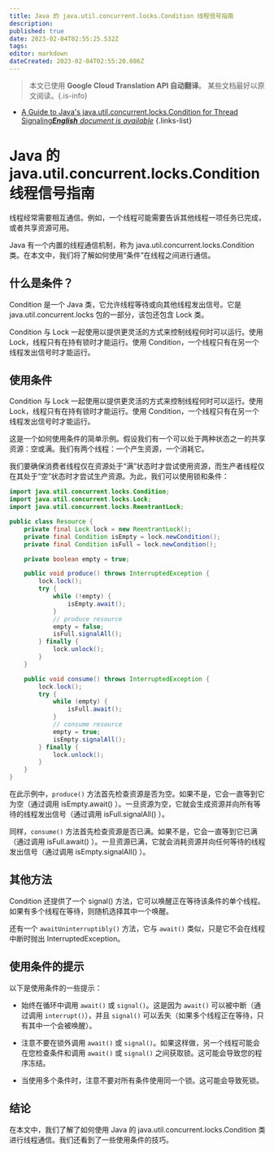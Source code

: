 ```yaml
---
title: Java 的 java.util.concurrent.locks.Condition 线程信号指南
description: 
published: true
date: 2023-02-04T02:55:25.532Z
tags: 
editor: markdown
dateCreated: 2023-02-04T02:55:20.086Z
---
```


> 本文已使用 **Google Cloud Translation API 自动翻译**。
某些文档最好以原文阅读。{.is-info}



- [A Guide to Java's java.util.concurrent.locks.Condition for Thread Signaling***English** document is available*](/en/Knowledge-base/Java/a-guide-to-java-s-java-util-concurrent-locks-condition-for-thread-signaling)
{.links-list}



# Java 的 java.util.concurrent.locks.Condition 线程信号指南

线程经常需要相互通信。例如，一个线程可能需要告诉其他线程一项任务已完成，或者共享资源可用。

Java 有一个内置的线程通信机制，称为 java.util.concurrent.locks.Condition 类。在本文中，我们将了解如何使用“条件”在线程之间进行通信。

## 什么是条件？

Condition 是一个 Java 类，它允许线程等待或向其他线程发出信号。它是 java.util.concurrent.locks 包的一部分，该包还包含 Lock 类。

Condition 与 Lock 一起使用以提供更灵活的方式来控制线程何时可以运行。使用Lock，线程只有在持有锁时才能运行。使用 Condition，一个线程只有在另一个线程发出信号时才能运行。

## 使用条件

Condition 与 Lock 一起使用以提供更灵活的方式来控制线程何时可以运行。使用Lock，线程只有在持有锁时才能运行。使用 Condition，一个线程只有在另一个线程发出信号时才能运行。

这是一个如何使用条件的简单示例。假设我们有一个可以处于两种状态之一的共享资源：空或满。我们有两个线程：一个产生资源，一个消耗它。

我们要确保消费者线程仅在资源处于“满”状态时才尝试使用资源，而生产者线程仅在其处于“空”状态时才尝试生产资源。为此，我们可以使用锁和条件：


```java
import java.util.concurrent.locks.Condition;
import java.util.concurrent.locks.Lock;
import java.util.concurrent.locks.ReentrantLock;

public class Resource {
    private final Lock lock = new ReentrantLock();
    private final Condition isEmpty = lock.newCondition();
    private final Condition isFull = lock.newCondition();

    private boolean empty = true;

    public void produce() throws InterruptedException {
        lock.lock();
        try {
            while (!empty) {
                isEmpty.await();
            }
            // produce resource
            empty = false;
            isFull.signalAll();
        } finally {
            lock.unlock();
        }
    }

    public void consume() throws InterruptedException {
        lock.lock();
        try {
            while (empty) {
                isFull.await();
            }
            // consume resource
            empty = true;
            isEmpty.signalAll();
        } finally {
            lock.unlock();
        }
    }
}
```

在此示例中，`produce()` 方法首先检查资源是否为空。如果不是，它会一直等到它为空（通过调用 isEmpty.await() ）。一旦资源为空，它就会生成资源并向所有等待的线程发出信号（通过调用 isFull.signalAll() ）。

同样，`consume()` 方法首先检查资源是否已满。如果不是，它会一直等到它已满（通过调用 isFull.await() ）。一旦资源已满，它就会消耗资源并向任何等待的线程发出信号（通过调用 isEmpty.signalAll() ）。

## 其他方法

Condition 还提供了一个 signal() 方法，它可以唤醒正在等待该条件的单个线程。如果有多个线程在等待，则随机选择其中一个唤醒。

还有一个 `awaitUninterruptibly()` 方法，它与 `await()` 类似，只是它不会在线程中断时抛出 InterruptedException。

## 使用条件的提示

以下是使用条件的一些提示：

- 始终在循环中调用 `await()` 或 `signal()`。这是因为 `await()` 可以被中断（通过调用 `interrupt()`），并且 `signal()` 可以丢失（如果多个线程正在等待，只有其中一个会被唤醒）。

- 注意不要在锁外调用 `await()` 或 `signal()`。如果这样做，另一个线程可能会在您检查条件和调用 `await()` 或 `signal()` 之间获取锁。这可能会导致您的程序冻结。

- 当使用多个条件时，注意不要对所有条件使用同一个锁。这可能会导致死锁。

## 结论

在本文中，我们了解了如何使用 Java 的 java.util.concurrent.locks.Condition 类进行线程通信。我们还看到了一些使用条件的技巧。